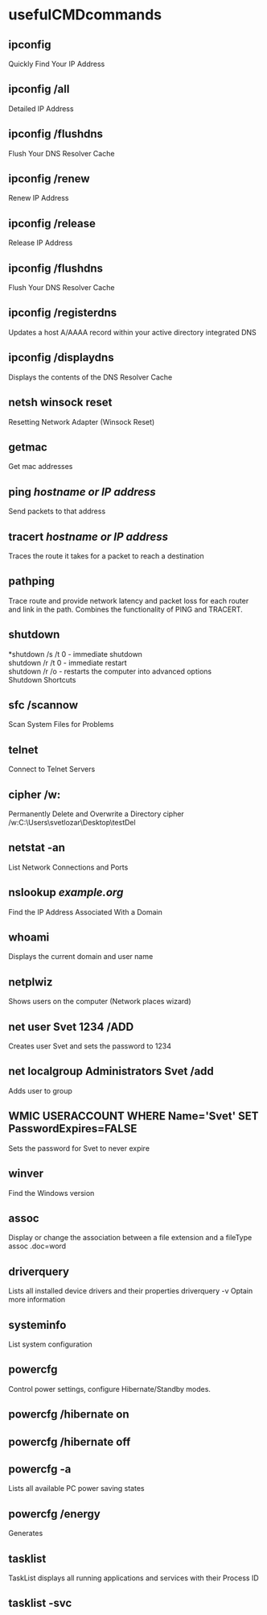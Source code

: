 # usefulCMDcommands

## ipconfig
Quickly Find Your IP Address

## ipconfig /all
Detailed IP Address

## ipconfig /flushdns
Flush Your DNS Resolver Cache

## ipconfig /renew
Renew IP Address

## ipconfig /release
Release IP Address

## ipconfig /flushdns
Flush Your DNS Resolver Cache

## ipconfig /registerdns
Updates a host A/AAAA record within your active directory integrated DNS

## ipconfig /displaydns
Displays the contents of the DNS Resolver Cache

## netsh winsock reset
Resetting Network Adapter (Winsock Reset)

## getmac
Get mac addresses

## ping *hostname or IP address*
Send packets to that address

## tracert *hostname or IP address*
Traces the route it takes for a packet to reach a destination

## pathping
Trace route and provide network latency and packet loss for each router and link in the path. Combines the functionality of PING and TRACERT.

## shutdown
*shutdown /s /t 0 - immediate shutdown<br>
shutdown /r /t 0 - immediate restart<br>
shutdown /r /o - restarts the computer into advanced options<br>
Shutdown Shortcuts

## sfc /scannow
Scan System Files for Problems

## telnet
Connect to Telnet Servers

## cipher /w:
Permanently Delete and Overwrite a Directory
cipher /w:C:\Users\svetlozar\Desktop\testDel

## netstat -an
List Network Connections and Ports

## nslookup *example.org*
Find the IP Address Associated With a Domain

## whoami
Displays the current domain and user name

## netplwiz
Shows users on the computer (Network places wizard)

## net user Svet 1234 /ADD
Creates user Svet and sets the password to 1234

## net localgroup Administrators Svet /add
Adds user to group

## WMIC USERACCOUNT WHERE Name='Svet' SET PasswordExpires=FALSE
Sets the password for Svet to never expire

## winver
Find the Windows version

## assoc
Display or change the association between a file extension and a fileType
assoc .doc=word

## driverquery
Lists all installed device drivers and their properties
driverquery -v
Optain more information

## systeminfo
List system configuration

## powercfg
Control power settings, configure Hibernate/Standby modes.

## powercfg /hibernate on
## powercfg /hibernate off

## powercfg -a
Lists all available PC power saving states

## powercfg /energy
Generates 

## tasklist
TaskList displays all running applications and services with their Process ID

## tasklist -svc
